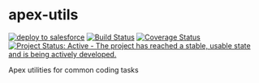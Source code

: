 # apex-utils

[![deploy to salesforce](https://img.shields.io/badge/salesforce-deploy-blue.svg)](https://githubsfdeploy.herokuapp.com) [![Build Status](https://travis-ci.org/RedTeal/apex-utils.svg?branch=master)](https://travis-ci.org/RedTeal/apex-utils) [![Coverage Status](https://coveralls.io/repos/github/RedTeal/apex-utils/badge.svg?branch=master)](https://coveralls.io/github/RedTeal/apex-utils?branch=master)
[![Project Status: Active - The project has reached a stable, usable state and is being actively developed.](http://www.repostatus.org/badges/latest/active.svg)](http://www.repostatus.org/#active)

Apex utilities for common coding tasks
